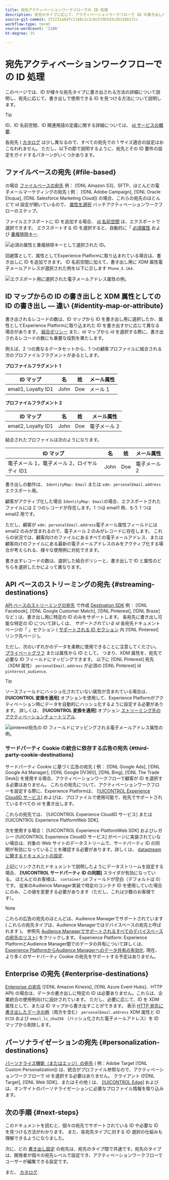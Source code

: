 ```yaml
---
title: 宛先アクティベーションワークフローでの ID 処理
description: 宛先のタイプに応じて、アクティベーションワークフローで ID の書き出しがどのように処理されるかを説明します
source-git-commit: 372231ab4fc1148c1c2c0c5fdbfd3cd5328b17cc
workflow-type: tm+mt
source-wordcount: '1186'
ht-degree: 3%

---
```


# 宛先アクティベーションワークフローでの ID 処理

このページでは、ID が様々な宛先タイプに書き出される方法の詳細について説明し、宛先に応じて、書き出しで使用できる ID を見つける方法について説明します。

>[!TIP]
>
> ID、ID 名前空間、ID 関連用語の定義に関する詳細については、 [id サービスの概要](/help/identity-service/home.md).

各宛先 ( [カタログ](/help/destinations/catalog/overview.md) は少し異なるので、すべての宛先での 1 サイズ適合の設定はおこなわれません。 ただし、以下の節で説明するように、宛先とその ID 要件の設定をガイドするパターンがいくつかあります。

## ファイルベースの宛先 {#file-based}

の場合 [ファイルベースの宛先](/help/destinations/destination-types.md#file-based) 例： [!DNL Amazon S3]、SFTP、ほとんどの電子メールマーケティングの宛先 ( 例： [!DNL Adobe Campaign], [!DNL Oracle Eloqua], [!DNL Salesforce Marketing Cloud]) の場合、これらの宛先のほとんどで id 設定が開いているので、 [属性を選択](/help/destinations/ui/activate-batch-profile-destinations.md#select-attributes) バッチアクティベーションワークフローのステップ。

ファイルエクスポートに ID を追加する場合、 [id 名前空間](/help/identity-service/ui/identity-graph-viewer.md#access-identity-graph-viewer) は、エクスポートで選択できます。 エクスポートする ID を選択すると、自動的に「 [必須属性](/help/destinations/ui/activate-batch-profile-destinations.md#mandatory-attributes) および [重複排除キー](/help/destinations/ui/activate-batch-profile-destinations.md#deduplication-keys).

![必須の属性と重複排除キーとして選択された ID。](/help/destinations/assets/how-destinations-work/selected-identity.png)

回避策として、属性としてExperience Platformに取り込まれている場合は、書き出しに ID を追加できます。 ID 名前空間に加えて、書き出し用に XDM 属性電子メールアドレスが選択された例を以下に示します `Phone_E.164`.

![エクスポート用に選択された電子メールアドレス属性の例。](/help/destinations/assets/how-destinations-work/email-selected.png)

## ID マップからの ID の書き出しと XDM 属性としての ID の書き出し — 違い {#identity-map-or-attribute}

書き出されるレコードの数は、ID マップから ID を書き出し用に選択したか、属性としてExperience Platformに取り込まれた ID を書き出すかに応じて異なる場合があります。 [結合ポリシー](/help/profile/merge-policies/overview.md) また、id マップから id を選択する際に、書き出されるレコードの数にも重要な役割を果たします。

例えば、2 つの異なるデータセットから、1 つの顧客プロファイルに結合される次のプロファイルフラグメントがあるとします。

**プロファイルフラグメント 1**

| ID マップ | 名 | 姓 | メール属性 |
|---------|----------|---------|--------|
| email1, Loyalty ID1 | John | Doe | メール 1 |


**プロファイルフラグメント 2**

| ID マップ | 名 | 姓 | メール属性 |
|---------|----------|---------|--------|
| email2, Loyalty ID1 | John | Doe | 電子メール 2 |

結合されたプロファイルは次のようになります。

| ID マップ | 名 | 姓 | メール属性 |
|---------|----------|---------|--------|
| 電子メール 1，電子メール 2，ロイヤルティ ID1 | John | Doe | 電子メール 2 |

書き出しの動作は、 `IdentityMap: Email` または `xdm: personalEmail.address` エクスポート用。

顧客がアクティブ化した場合 `IdentityMap: Email`の場合、エクスポートされたファイルには 2 つのレコードが存在します。1 つは email1 用、もう 1 つは email2 用です。

ただし、顧客が `xdm: personalEmail.address`電子メール属性フィールドには email2 のみが含まれるので、電子メール 2 のみがレコードに存在します。 これらの状況では、顧客向けのファイルにあるすべての電子メールアドレス、または顧客向けのファイルにある最新の電子メールアドレスのみをアクティブ化する場合が考えられる、様々な使用例に対処できます。

書き出すレコードの数は、選択した結合ポリシーと、書き出しで ID と属性のどちらを選択したかによって異なります。

## API ベースのストリーミングの宛先 {#streaming-destinations}

[API ベースのストリーミングの宛先](/help/destinations/destination-types.md#streaming-destination) で作成 [Destination SDK](/help/destinations/destination-sdk/overview.md) 例： [!DNL Facebook], [!DNL Google Customer Match], [!DNL Pinterest], [!DNL Braze]など ) は、書き出し用に特定の ID のみをサポートします。 各宛先に書き出し可能な特定の ID について詳しくは、 *サポートされている id* 各宛先ドキュメントページの「 」セクション ( [サポートされる ID セクション](/help/destinations/catalog/advertising/pinterest.md) 内 [!DNL Pinterest] リンク先ページ )。

ただし、次のいずれかのデータを柔軟に使用できることに注意してください。 [プライベートグラフ](/help/profile/merge-policies/overview.md#id-stitching) または属性から ID として。 つまり、XDM 属性を、宛先で必要な ID フィールドにマッピングできます。 以下に [!DNL Pinterest] 宛先（XDM 属性） `personalEmail.address` が必須の [!DNL Pinterest] id `pinterest_audience`.

>[!TIP]
>
>ソースフィールドにハッシュ化されていない属性が含まれている場合は、 **[!UICONTROL 変換を適用]** オプションを使用して、Experience Platformがアクティベーション時にデータを自動的にハッシュ化するように設定する必要があります。 詳しくは、 **[!UICONTROL 変換を適用]** オプション [ストリーミング先のアクティベーションチュートリアル](/help/destinations/ui/activate-segment-streaming-destinations.md#apply-transformation).

![pinterest宛先の ID フィールドにマッピングされる電子メールアドレス属性の例。](/help/destinations/assets/how-destinations-work/email-mapped-to-identity.png)

### サードパーティ Cookie の統合に依存する広告の宛先 {#third-party-cookie-destinations}

サードパーティ Cookie に基づく広告の宛先 ( 例： [!DNL Google Ads], [!DNL Google Ad Manager], [!DNL Google DV360], [!DNL Bing], [!DNL The Trade Desk]) を使用する場合、アクティベーションワークフローで顧客が ID を選択する必要はありません。 これらの宛先について、アクティベーションワークフローを設定する際に、Experience Platformは、 [[!UICONTROL Experience CloudID サービス]](https://experienceleague.adobe.com/docs/id-service/using/intro/overview.html?lang=ja) およびは、プロファイルで使用可能で、宛先でサポートされているすべての id を書き出します。

これらの宛先では、 [!UICONTROL Experience CloudID サービス] または [!UICONTROL Experience PlatformWeb SDK].

次を使用する場合： [!UICONTROL Experience PlatformWeb SDK] およびレガシー [!UICONTROL Experience CloudID サービス] がページに実装されていない場合は、対象の Web サイトのデータストリームで、サードパーティ ID の同期が有効になっていることを確認する必要があります。詳しくは、 [datastream に関するドキュメントの設定](/help/edge/datastreams/configure.md#create).

上記にリンクされたドキュメントで説明したようにデータストリームを設定する場合、 **[!UICONTROL サードパーティ ID の同期]** スライダが有効になっている。 ほとんどのお客様は、 `container_id` フィールドが空白（デフォルトは 0）です。 従来のAudience Manager実装で特定のコンテナ ID を使用していた場合にのみ、この値を変更する必要があります（ただし、これは少数のお客様です）。

>[!NOTE]
>
>これらの広告の宛先のほとんどは、Audience Managerでサポートされています ( これらの宛先タイプは、Audience Managerではデバイスベースの宛先と呼ばれます )。 参照先 [Audience Managerでサポートされるすべてのデバイスベースの宛先のリスト](https://experienceleague.adobe.com/docs/audience-manager/user-guide/features/destinations/device-based/device-based-destinations-list.html?lang=en)) をクリックします。 Experience Platform: Experience PlatformとAudience Manager間でのデータの共有について詳しくは、 [Experience PlatformからAudience Managerへのデータ共有の有効化](https://experienceleague.adobe.com/docs/audience-manager/user-guide/implementation-integration-guides/integration-experience-platform/aam-aep-audience-sharing.html?lang=en#enable-aep-to-aam-data). 現在、より多くのサードパーティ Cookie の宛先をサポートする予定はありません。

## Enterprise の宛先 {#enterprise-destinations}

[Enterprise の宛先](/help/destinations/destination-types.md#streaming-profile-export) ([!DNL Amazon Kinesis], [!DNL Azure Event Hubs]、HTTP API) の場合は、データの書き出しに特定の ID は必要ありません。これらは、企業統合の使用例向けに設計されています。 ただし、必要に応じて、ID を XDM 属性として、または ID マップから書き出すことができます。 表示 [HTTP 宛先に書き出したデータの例](/help/destinations/catalog/streaming/http-destination.md#exported-data)（両方を含む） `personalEmail.address` XDM 属性と ID `ECID` および `email_lc_sha256` （ハッシュ化された電子メールアドレス）を ID マップから削除します。

## パーソナライゼーションの宛先 {#personalization-destinations}

[パーソナライズ機能（またはエッジ）の宛先](/help/destinations/destination-types.md#edge-personalization-destinations) ( 例：Adobe Target [!DNL Custom Personalization]) は、統合がプロファイル参照なので、アクティベーションワークフローで id を選択する必要はありません。 クライアント ([!DNL Target], [!DNL Web SDK]、またはその他 ) は、 [[!UICONTROL Edge]](/help/collection/home.md#edge) およびは、オンサイトのパーソナライゼーションに必要なプロファイル情報を取り込みます。

<!--
![Table with all supported identities](/help/destinations/assets/how-destinations-work/identities-table.png)

-->

## 次の手順 {#next-steps}

このドキュメントを読むと、個々の宛先でサポートされている ID や必要な ID を見つける方法がわかります。 また、各宛先タイプに対する ID 選択の仕組みも理解できるようになりました。

次に、どの [書き出し設定](/help/destinations/how-destinations-work/destinations-configurations.md) の宛先は、宛先のタイプ間で共通です。宛先のタイプは、開発者が個々の宛先レベルで設定でき、アクティベーションワークフローでユーザーが編集できる設定です。

また、 [カタログ](/help/destinations/catalog/overview.md).